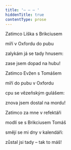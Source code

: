 ```yaml
---
title: '– – – '
hiddenTitle: true
contentType: prose
---
```


Zatímco Liška s Brikciusem

míří v Oxfordu do pubu

zalykám já se tady hnusem:

zase jsem dopad na hubu!

Zatímco Evžen s Tomášem

míří do pubu v Oxfordu

cpu se vězeňským gulášem:

znova jsem dostal na mordu!

Zatímco za mne v refektáři

modlí se s Brikciusem Tomáš

smějí se mi dny v kalendáři:

zůstal jsi tady – tak to máš!
